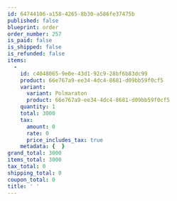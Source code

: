 ```yaml
---
id: 64744106-a158-4265-8b30-a586fe37475b
published: false
blueprint: order
order_number: 257
is_paid: false
is_shipped: false
is_refunded: false
items:
  -
    id: c4048065-9e0e-43d1-92c9-28bf6b83dc99
    product: 66e767a9-ee34-4dc4-8681-d09bb59f0cf5
    variant:
      variant: Polmaraton
      product: 66e767a9-ee34-4dc4-8681-d09bb59f0cf5
    quantity: 1
    total: 3000
    tax:
      amount: 0
      rate: 0
      price_includes_tax: true
    metadata: {  }
grand_total: 3000
items_total: 3000
tax_total: 0
shipping_total: 0
coupon_total: 0
title: ' '
---
```

